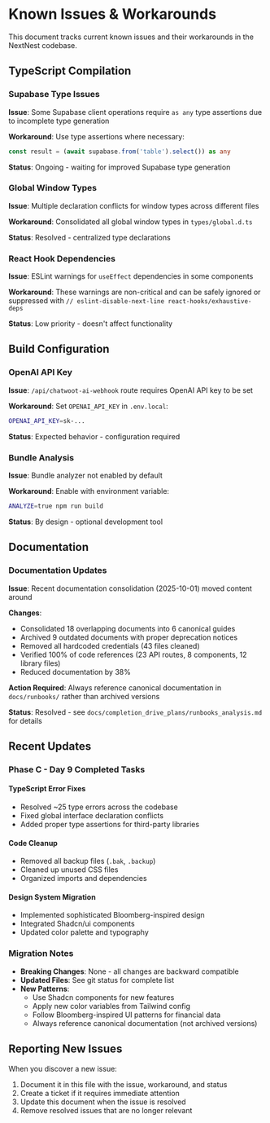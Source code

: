 # Known Issues & Workarounds

This document tracks current known issues and their workarounds in the NextNest codebase.

## TypeScript Compilation

### Supabase Type Issues
**Issue**: Some Supabase client operations require `as any` type assertions due to incomplete type generation

**Workaround**: Use type assertions where necessary:
```typescript
const result = (await supabase.from('table').select()) as any
```

**Status**: Ongoing - waiting for improved Supabase type generation

### Global Window Types
**Issue**: Multiple declaration conflicts for window types across different files

**Workaround**: Consolidated all global window types in `types/global.d.ts`

**Status**: Resolved - centralized type declarations

### React Hook Dependencies
**Issue**: ESLint warnings for `useEffect` dependencies in some components

**Workaround**: These warnings are non-critical and can be safely ignored or suppressed with `// eslint-disable-next-line react-hooks/exhaustive-deps`

**Status**: Low priority - doesn't affect functionality

## Build Configuration

### OpenAI API Key
**Issue**: `/api/chatwoot-ai-webhook` route requires OpenAI API key to be set

**Workaround**: Set `OPENAI_API_KEY` in `.env.local`:
```bash
OPENAI_API_KEY=sk-...
```

**Status**: Expected behavior - configuration required

### Bundle Analysis
**Issue**: Bundle analyzer not enabled by default

**Workaround**: Enable with environment variable:
```bash
ANALYZE=true npm run build
```

**Status**: By design - optional development tool

## Documentation

### Documentation Updates
**Issue**: Recent documentation consolidation (2025-10-01) moved content around

**Changes**:
- Consolidated 18 overlapping documents into 6 canonical guides
- Archived 9 outdated documents with proper deprecation notices
- Removed all hardcoded credentials (43 files cleaned)
- Verified 100% of code references (23 API routes, 8 components, 12 library files)
- Reduced documentation by 38%

**Action Required**: Always reference canonical documentation in `docs/runbooks/` rather than archived versions

**Status**: Resolved - see `docs/completion_drive_plans/runbooks_analysis.md` for details

## Recent Updates

### Phase C - Day 9 Completed Tasks

#### TypeScript Error Fixes
- Resolved ~25 type errors across the codebase
- Fixed global interface declaration conflicts
- Added proper type assertions for third-party libraries

#### Code Cleanup
- Removed all backup files (`.bak`, `.backup`)
- Cleaned up unused CSS files
- Organized imports and dependencies

#### Design System Migration
- Implemented sophisticated Bloomberg-inspired design
- Integrated Shadcn/ui components
- Updated color palette and typography

### Migration Notes
- **Breaking Changes**: None - all changes are backward compatible
- **Updated Files**: See git status for complete list
- **New Patterns**:
  - Use Shadcn components for new features
  - Apply new color variables from Tailwind config
  - Follow Bloomberg-inspired UI patterns for financial data
  - Always reference canonical documentation (not archived versions)

## Reporting New Issues

When you discover a new issue:
1. Document it in this file with the issue, workaround, and status
2. Create a ticket if it requires immediate attention
3. Update this document when the issue is resolved
4. Remove resolved issues that are no longer relevant
